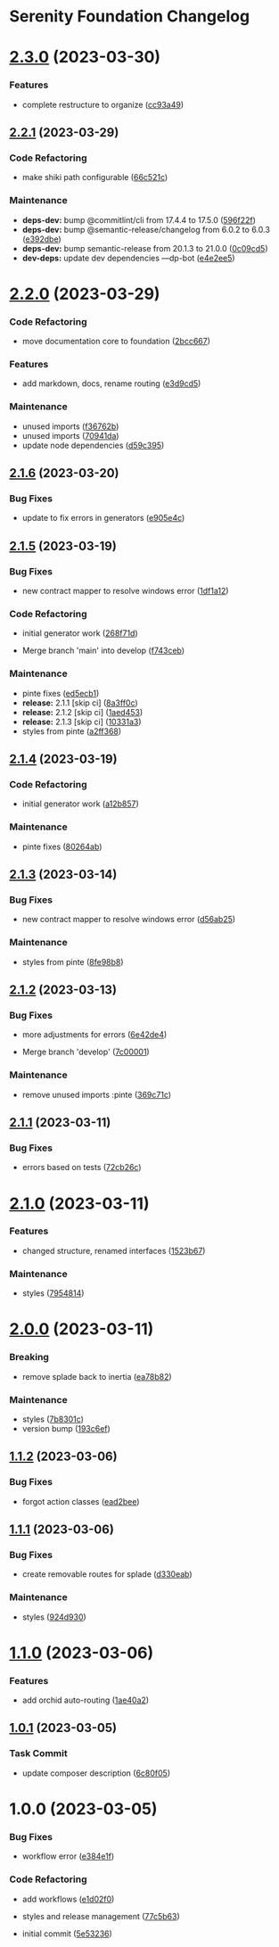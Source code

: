# Serenity Foundation Changelog

# [2.3.0](https://github.com/jetstreamlabs/foundation/compare/v2.2.1...v2.3.0) (2023-03-30)


### Features

* complete restructure to organize ([cc93a49](https://github.com/jetstreamlabs/foundation/commit/cc93a494927ba397fbd2de4336a56c0eb075b67c))

## [2.2.1](https://github.com/jetstreamlabs/foundation/compare/v2.2.0...v2.2.1) (2023-03-29)


### Code Refactoring

* make shiki path configurable ([66c521c](https://github.com/jetstreamlabs/foundation/commit/66c521cbdc9ae9afd5fa83907cac5f005c63e64c))


### Maintenance

* **deps-dev:** bump @commitlint/cli from 17.4.4 to 17.5.0 ([596f22f](https://github.com/jetstreamlabs/foundation/commit/596f22f8a3e572ca286857e2c03f2688c25bfa35))
* **deps-dev:** bump @semantic-release/changelog from 6.0.2 to 6.0.3 ([e392dbe](https://github.com/jetstreamlabs/foundation/commit/e392dbecd1ff1e7fcdf842361f27cd95debeef4e))
* **deps-dev:** bump semantic-release from 20.1.3 to 21.0.0 ([0c09cd5](https://github.com/jetstreamlabs/foundation/commit/0c09cd5c13beaa70793a2b121c94560ab9d549f0))
* **dev-deps:** update dev dependencies —dp-bot ([e4e2ee5](https://github.com/jetstreamlabs/foundation/commit/e4e2ee58d03e721ac56c20c1df16dfcd1c5ed84b))

# [2.2.0](https://github.com/jetstreamlabs/foundation/compare/v2.1.6...v2.2.0) (2023-03-29)


### Code Refactoring

* move documentation core to foundation ([2bcc667](https://github.com/jetstreamlabs/foundation/commit/2bcc6679f883fafff8f8276ee1099fb21951c1cd))


### Features

* add markdown, docs, rename routing ([e3d9cd5](https://github.com/jetstreamlabs/foundation/commit/e3d9cd5ee08a561594d7ee4dce51b9e893f43f3b))


### Maintenance

* unused imports ([f36762b](https://github.com/jetstreamlabs/foundation/commit/f36762b7916236e56fa5a363a3802323a23920f3))
* unused imports ([70941da](https://github.com/jetstreamlabs/foundation/commit/70941da22e02a97484ff14720acd103c9073a086))
* update node dependencies ([d59c395](https://github.com/jetstreamlabs/foundation/commit/d59c395b485b3ae5fb0da607da4989324f5ff441))

## [2.1.6](https://github.com/jetstreamlabs/foundation/compare/v2.1.5...v2.1.6) (2023-03-20)


### Bug Fixes

* update to fix errors in generators ([e905e4c](https://github.com/jetstreamlabs/foundation/commit/e905e4cd72437484c9d038f0b89e6d44923cae20))

## [2.1.5](https://github.com/jetstreamlabs/foundation/compare/v2.1.4...v2.1.5) (2023-03-19)


### Bug Fixes

* new contract mapper to resolve windows error ([1df1a12](https://github.com/jetstreamlabs/foundation/commit/1df1a128e1b05de6876163d94216d2bfb30c3a11))


### Code Refactoring

* initial generator work ([268f71d](https://github.com/jetstreamlabs/foundation/commit/268f71d70bbda4ebbd0c47066d2baa10bf75fa3b))


* Merge branch 'main' into develop ([f743ceb](https://github.com/jetstreamlabs/foundation/commit/f743cebfc4b7a6914f71c8d77f5980007ef516eb))


### Maintenance

* pinte fixes ([ed5ecb1](https://github.com/jetstreamlabs/foundation/commit/ed5ecb169a5dae59fbac632c45bc47d36dd3d936))
* **release:** 2.1.1 [skip ci] ([8a3ff0c](https://github.com/jetstreamlabs/foundation/commit/8a3ff0c5f35a5bb4a967754a087a79552e8dc07f))
* **release:** 2.1.2 [skip ci] ([1aed453](https://github.com/jetstreamlabs/foundation/commit/1aed453d6b8910a985d5c3f0cf0636d44b9c3ed4))
* **release:** 2.1.3 [skip ci] ([10331a3](https://github.com/jetstreamlabs/foundation/commit/10331a348bc1d5b6d428d18c11bb118a390c76d4))
* styles from pinte ([a2ff368](https://github.com/jetstreamlabs/foundation/commit/a2ff3687e880f17841263b55836d13717e565a80))

## [2.1.4](https://github.com/jetstreamlabs/foundation/compare/v2.1.3...v2.1.4) (2023-03-19)


### Code Refactoring

* initial generator work ([a12b857](https://github.com/jetstreamlabs/foundation/commit/a12b857029c579b5f19ea8d588e5f1bc23b7bc9c))


### Maintenance

* pinte fixes ([80264ab](https://github.com/jetstreamlabs/foundation/commit/80264ab765d88657b730c6550e203f616e14e927))

## [2.1.3](https://github.com/jetstreamlabs/foundation/compare/v2.1.2...v2.1.3) (2023-03-14)


### Bug Fixes

* new contract mapper to resolve windows error ([d56ab25](https://github.com/jetstreamlabs/foundation/commit/d56ab25508dfb9d316020bf1dd5316381dc2977a))


### Maintenance

* styles from pinte ([8fe98b8](https://github.com/jetstreamlabs/foundation/commit/8fe98b8331dda31f4599361278083a0c4db80685))

## [2.1.2](https://github.com/jetstreamlabs/foundation/compare/v2.1.1...v2.1.2) (2023-03-13)


### Bug Fixes

* more adjustments for errors ([6e42de4](https://github.com/jetstreamlabs/foundation/commit/6e42de461d58a79ae4fde96c5988407726394a84))


* Merge branch 'develop' ([7c00001](https://github.com/jetstreamlabs/foundation/commit/7c00001a47a9f58fee348bb1baa772a1b2ab4de2))


### Maintenance

* remove unused imports :pinte ([369c71c](https://github.com/jetstreamlabs/foundation/commit/369c71c2aa132ee192018194c4023eff38694386))

## [2.1.1](https://github.com/jetstreamlabs/foundation/compare/v2.1.0...v2.1.1) (2023-03-11)


### Bug Fixes

* errors based on tests ([72cb26c](https://github.com/jetstreamlabs/foundation/commit/72cb26cef5b4a8b7cd727025bd29adc1a3f1320a))

# [2.1.0](https://github.com/jetstreamlabs/foundation/compare/v2.0.0...v2.1.0) (2023-03-11)


### Features

* changed structure, renamed interfaces ([1523b67](https://github.com/jetstreamlabs/foundation/commit/1523b67acfa41595987b0c7774a7091eae7b5999))


### Maintenance

* styles ([7954814](https://github.com/jetstreamlabs/foundation/commit/7954814c561420b8fc645c7b19e3d7ad8a7927f6))

# [2.0.0](https://github.com/jetstreamlabs/foundation/compare/v1.1.2...v2.0.0) (2023-03-11)


### Breaking

* remove splade back to inertia ([ea78b82](https://github.com/jetstreamlabs/foundation/commit/ea78b82c610c2791a612d9883d79b20aefb8b8ab))


### Maintenance

* styles ([7b8301c](https://github.com/jetstreamlabs/foundation/commit/7b8301c03183345d9837c5e4cdfd4ec4c1fdc3ad))
* version bump ([193c6ef](https://github.com/jetstreamlabs/foundation/commit/193c6efb4e2717e7c4ae3fb69be2686ba7406b4b))

## [1.1.2](https://github.com/jetstreamlabs/foundation/compare/v1.1.1...v1.1.2) (2023-03-06)


### Bug Fixes

* forgot action classes ([ead2bee](https://github.com/jetstreamlabs/foundation/commit/ead2bee118d49fbf223bec8f470eb461ba88cadb))

## [1.1.1](https://github.com/jetstreamlabs/foundation/compare/v1.1.0...v1.1.1) (2023-03-06)


### Bug Fixes

* create removable routes for splade ([d330eab](https://github.com/jetstreamlabs/foundation/commit/d330eabf4b6a036785532bc168bf769391db993f))


### Maintenance

* styles ([924d930](https://github.com/jetstreamlabs/foundation/commit/924d9302e10c9ff8f653fd8e9091bdfd08520d05))

# [1.1.0](https://github.com/jetstreamlabs/foundation/compare/v1.0.1...v1.1.0) (2023-03-06)


### Features

* add orchid auto-routing ([1ae40a2](https://github.com/jetstreamlabs/foundation/commit/1ae40a2617d84718e1ece3dd713aaeb45998d0f9))

## [1.0.1](https://github.com/jetstreamlabs/foundation/compare/v1.0.0...v1.0.1) (2023-03-05)


### Task Commit

* update composer description ([6c80f05](https://github.com/jetstreamlabs/foundation/commit/6c80f05febd1b58ed33b2cc8f9fca784388b1ac8))

# 1.0.0 (2023-03-05)


### Bug Fixes

* workflow error ([e384e1f](https://github.com/jetstreamlabs/foundation/commit/e384e1f658ad4c615cbfa66c08f79029f19ee9af))


### Code Refactoring

* add workflows ([e1d02f0](https://github.com/jetstreamlabs/foundation/commit/e1d02f0b23658657e2acae91256b3700cedd09ba))
* styles and release management ([77c5b63](https://github.com/jetstreamlabs/foundation/commit/77c5b639931acbd42ba25a9621d4e715878acd64))


* initial commit ([5e53236](https://github.com/jetstreamlabs/foundation/commit/5e5323690c16bb8a5dd95317bc3110a48a4cb597))
